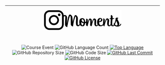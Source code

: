 ﻿___
<p align="center"> <img src="github/moments_logo.png" width="50%"></p>
<br/>
<p align="center">
<img alt="Course Event" src="https://img.shields.io/badge/omnistack-week%207-%23000000"/>
<img alt="GitHub Language Count" 		  src="https://img.shields.io/github/languages/count/alissonpratesperes/moments?color=000000"/>
<a href="https://github.com/alissonpratesperes/moments/search?l=javascript"><img alt="Top Language" src="https://img.shields.io/github/languages/top/alissonpratesperes/moments?color=000000"/></a>
<img alt="GitHub Repository Size" src="https://img.shields.io/github/repo-size/alissonpratesperes/moments?color=000000">
<img alt="GitHub Code Size" src="https://img.shields.io/github/languages/code-size/alissonpratesperes/moments?color=000000"/>
<a href="https://github.com/alissonpratesperes/moments/commits/main">
<img alt="GitHub Last Commit" src="https://img.shields.io/github/last-commit/alissonpratesperes/moments?color=000000"></a>
<a href ="https://github.com/alissonpratesperes/moments/blob/main/LICENSE"> <img alt="GitHub License" src="https://img.shields.io/badge/license-MIT-000000"/> 
</p>
<br/>
